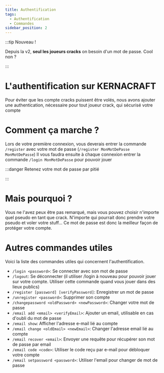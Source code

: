 ```yaml
---
title: Authentification
tags:
  - Authentification
  - Commandes
sidebar_position: 2
---
```


:::tip Nouveau !

Depuis la v2, **seul les joueurs cracks** on besoin d'un mot de passe. Cool non ?

:::

# L'authentification sur KERNACRAFT
Pour éviter que les compte cracks puissent être volés, nous avons ajouter une authentication, nécessaire pour tout joueur crack, qui sécurisé votre compte

# Comment ça marche ?
Lors de votre première connexion, vous deverais entrer la commande `/register` avec votre mot de passe (`/register MonMotDePasse MonMotDePasse`) Il vous faudra ensuite à chaque connexion entrer la commande `/login MonMotDePasse` pour pouvoir jouer

:::danger Retenez votre mot de passe par pitié

:::

# Mais pourquoi ?
Vous ne l'avez peux être pas remarqué, mais vous pouvez choisir n'importe quel pseudo en tant que crack. N'importe qui pourrait donc prendre votre pseudo et voler votre stuff... Ce mot de passe est donc la meilleur façon de protéger votre compte.

# Autres commandes utiles
Voici la liste des commandes utiles qui concernent l'authentification.

 - `/login <password>`: Se connecter avec son mot de passe
 - `/logout`: Se déconnecter (il utiliser /login à nouveau pour pouvoir jouer sur votre compte. Utiliser cette commande quand vous jouer dans des lieux publics)
 - `/register [password] [verifyPassword]`: Enregistrer un mot de passe
 - `/unregister <password>`: Supprimer son compte
 - `/changepassword <oldPassword> <newPassword>`: Changer votre mot de passe
 - `/email add <email> <verifyEmail>`: Ajouter un email, utilisable en cas d'oubli du mot de passe
 - `/email show`: Afficher l'adresse e-mail lié au compte
 - `/email change <oldEmail> <newEmail>`: Changer l'adresse email lié au compte
 - `/email recover <email>`: Envoyer une requête pour récupérer son mot de passe par email
 - `/email code <code>`: Utiliser le code reçu par e-mail pour débloquer votre compte
 - `/email setpassword <password>`: Utiliser l'email pour changer de mot de passe

